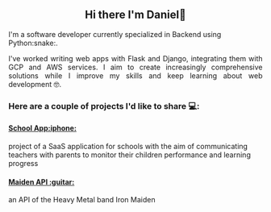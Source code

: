 <h2 align="center"> Hi there I'm Daniel👋 </h2>
<p>
I'm a software developer currently specialized in Backend using Python:snake:.
</p>
<p align="justify">
I've worked writing web apps with Flask and Django, integrating them with GCP and AWS services.
I aim to create increasingly comprehensive solutions while I improve my skills and keep learning about web development 🤓.
</p>



### Here are a couple of projects I'd like to share :computer::

<h4>
  <a href="https://github.com/danniel018/school_app">School App:iphone: </a>
 </h4>
   <p>project of a SaaS application for schools with the aim of communicating teachers with parents to monitor their children performance and learning progress</p>

<h4>
  <a href="https://github.com/danniel018/school_app">Maiden API :guitar: </a>
 </h4>
   <p>an API of the Heavy Metal band Iron Maiden</p>
